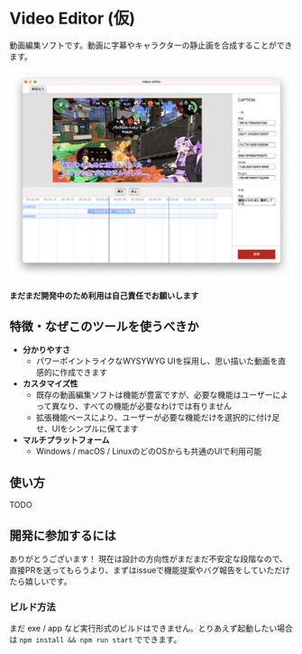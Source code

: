 # Video Editor (仮)

動画編集ソフトです。動画に字幕やキャラクターの静止画を合成することができます。

![](./images/screenshot.png)

**まだまだ開発中のため利用は自己責任でお願いします**

## 特徴・なぜこのツールを使うべきか

- **分かりやすさ**
  - パワーポイントライクなWYSYWYG UIを採用し、思い描いた動画を直感的に作成できます
- **カスタマイズ性**
  - 既存の動画編集ソフトは機能が豊富ですが、必要な機能はユーザーによって異なり、すべての機能が必要なわけでは有りません
  - 拡張機能ベースにより、ユーザーが必要な機能だけを選択的に付け足せ、UIをシンプルに保てます
- **マルチプラットフォーム**
  - Windows / macOS / LinuxのどのOSからも共通のUIで利用可能

## 使い方

TODO

## 開発に参加するには

ありがとうございます！
現在は設計の方向性がまだまだ不安定な段階なので、直接PRを送ってもらうより、まずはissueで機能提案やバグ報告をしていただけたら嬉しいです。

### ビルド方法

まだ exe / app など実行形式のビルドはできません。とりあえず起動したい場合は `npm install && npm run start` でできます。
